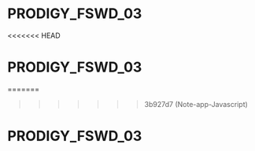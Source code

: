 # PRODIGY_FSWD_03
<<<<<<< HEAD
# PRODIGY_FSWD_03
=======
>>>>>>> 3b927d7 (Note-app-Javascript)
# PRODIGY_FSWD_03
